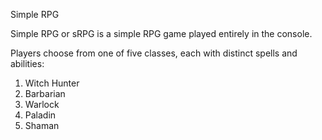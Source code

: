 Simple RPG

Simple RPG or sRPG is a simple RPG game played entirely in the console.

Players choose from one of five classes, each with distinct spells and abilities:
1. Witch Hunter
2. Barbarian
3. Warlock
4. Paladin
5. Shaman